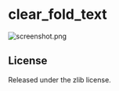 # clear_fold_text

![screenshot.png](https://raw.github.com/AlxHnr/clear_fold_text/master/screenshot.png)

## License

Released under the zlib license.
